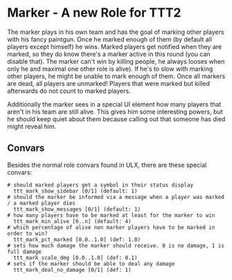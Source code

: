 # Marker - A new Role for TTT2

The marker plays in his own team and has the goal of marking other players with his fancy paintgun. Once he marked enough of them (by default all players except himself) he wins. Marked players get notified when they are marked, so they do know there's a marker active in this round (you can disable that). The marker can't win by killing people, he always looses when only he and maximal one other role is alive). If he's to slow with marking other players, he might be unable to mark enough of them. Once all markers are dead, all players are unmarked! Players that were marked but killed afterwards do not count to marked players.

Additionally the marker sees in a special UI element how many players that aren't in his team are still alive. This gives him some interesting powers, but he should keep quiet about them because calling out that someone has died might reveal him.

## Convars

Besides the normal role convars found in ULX, there are these special convars:

```
# should marked players get a symbol in their status display
  ttt_mark_show_sidebar [0/1] (default: 1)
# should the marker be informed via a message when a player was marked / a marked player dies
  ttt_mark_show_messages [0/1] (default: 1)
# how many players have to be marked at least for the marker to win
  ttt_mark_min_alive [0..n] (default: 4)
# which percentage of alive non marker players have to be marked in order to win?
  ttt_mark_pct_marked [0.0..1.0] (def: 1.0)
# sets how much damage the marker should receive. 0 is no damage, 1 is full damage
  ttt_mark_scale_dmg [0.0..1.0] (def: 0.1)
# sets if the marker should be able to deal any damage
  ttt_mark_deal_no_damage [0/1] (def: 1)
```
